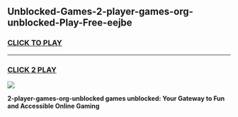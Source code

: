 
## Unblocked-Games-2-player-games-org-unblocked-Play-Free-eejbe
<h3>
<a href="https://premium76.site?title=2-player-games-org-unblocked&ref=23A">CLICK TO PLAY</a></h3>
<hr>

<h3>
<a href="https://premium76.site?title=2-player-games-org-unblocked&ref=23A">CLICK 2 PLAY</a>
  
</h3>

<a href="https://premium76.site?title=2-player-games-org-unblocked&ref=23A"><img src="https://clearcache.store/games.png"></a>


**2-player-games-org-unblocked games unblocked: Your Gateway to Fun and Accessible Online Gaming**
